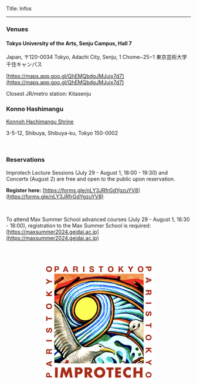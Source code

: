 Title: Infos

---

### Venues

#### Tokyo University of the Arts, Senju Campus, Hall 7

Japan, 〒120-0034 Tokyo, Adachi City, Senju, 1 Chome−25−1 東京芸術大学 千住キャンパス

[https://maps.app.goo.gl/QhEMQbdgJMJujx7d7](https://maps.app.goo.gl/QhEMQbdgJMJujx7d7)

Closest JR/metro station: Kitasenju

### Konno Hashimangu

[Konnoh Hachimangu Shrine](https://www.konno-hachimangu.jp/history.html)

3-5-12, Shibuya, Shibuya-ku, Tokyo 150-0002 



<br>

### Reservations

Improtech Lecture Sessions (July 29 - August 1, 18:00 - 19:30) and Concerts (August 2) are free and open to the public upon reservation.

**Register here:** [https://forms.gle/nLY3JRfrGdYgzuYV8](https://forms.gle/nLY3JRfrGdYgzuYV8)

<br>

To attend Max Summer School advanced courses (July 29 - August 1, 16:30 - 18:00), registration to the Max Summer School is required: [https://maxsummer2024.geidai.ac.jp](https://maxsummer2024.geidai.ac.jp)

<br><br>

<p align="center">
  <img src="../images/Logo_improtech_anniv.png" width="300">
</p>

